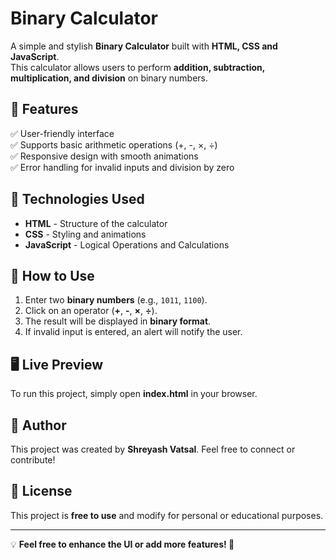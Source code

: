 # Binary Calculator

A simple and stylish **Binary Calculator** built with **HTML, CSS and JavaScript**.  
This calculator allows users to perform **addition, subtraction, multiplication, and division** on binary numbers.  

## 🚀 Features

✅ User-friendly interface  
✅ Supports basic arithmetic operations (+, -, ×, ÷)  
✅ Responsive design with smooth animations   
✅ Error handling for invalid inputs and division by zero  

## 🎨 Technologies Used

- **HTML** - Structure of the calculator  
- **CSS** - Styling and animations
- **JavaScript** - Logical Operations and Calculations



## 📖 How to Use

1. Enter two **binary numbers** (e.g., `1011`, `1100`).  
2. Click on an operator (**+**, **-**, **×**, **÷**).  
3. The result will be displayed in **binary format**.  
4. If invalid input is entered, an alert will notify the user.  

## 🖥️ Live Preview

To run this project, simply open **index.html** in your browser.  

## 👤 Author

This project was created by **Shreyash Vatsal**. Feel free to connect or contribute!  

## 📜 License

This project is **free to use** and modify for personal or educational purposes.  

---

💡 **Feel free to enhance the UI or add more features! 🚀**  
    
